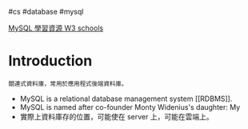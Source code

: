 #cs #database #mysql

[MySQL 學習資源 W3 schools](https://www.w3schools.com/mysql/mysql_rdbms.asp)

# Introduction
	關連式資料庫，常用於應用程式後端資料庫。
- MySQL is a relational database management system [[RDBMS]]. 
- MySQL is named after co-founder Monty Widenius's daughter: My
- 實際上資料庫存的位置，可能使在 server 上，可能在雲端上。


